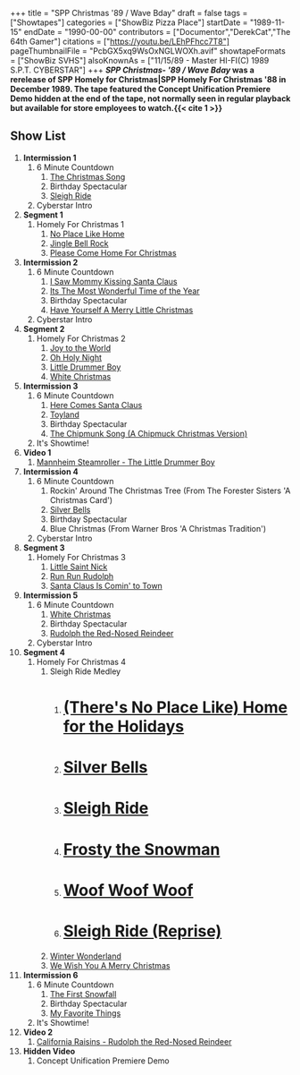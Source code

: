 +++
title = "SPP Christmas '89 / Wave Bday"
draft = false
tags = ["Showtapes"]
categories = ["ShowBiz Pizza Place"]
startDate = "1989-11-15"
endDate = "1990-00-00"
contributors = ["Documentor","DerekCat","The 64th Gamer"]
citations = ["https://youtu.be/LEhPFhcc7T8"]
pageThumbnailFile = "PcbGX5xq9WsOxNGLWOXh.avif"
showtapeFormats = ["ShowBiz SVHS"]
alsoKnownAs = ["11/15/89 - Master HI-FI(C) 1989 S.P.T. CYBERSTAR"]
+++
***SPP Christmas- '89 / Wave Bday* was a rerelease of SPP Homely for Christmas|SPP Homely For Christmas '88 in December 1989.
The tape featured the Concept Unification Premiere Demo hidden at the end of the tape, not normally seen in regular playback but available for store employees to watch.{{< cite 1 >}}**

## Show List

1.  **Intermission 1**
    1.  6 Minute Countdown
        1.  [The Christmas Song](https://en.wikipedia.org/wiki/Ella_Wishes_You_a_Swinging_Christmas)
        2.  Birthday Spectacular
        3.  [Sleigh Ride](https://en.wikipedia.org/wiki/Merry_Christmas_(Johnny_Mathis_album))
    2.  Cyberstar Intro
2.  **Segment 1**
    1.  Homely For Christmas 1
        1.  [No Place Like Home](https://en.wikipedia.org/wiki/That_Christmas_Feeling)
        2.  [Jingle Bell Rock](https://en.wikipedia.org/wiki/Jingle_Bell_Rock)
        3.  [Please Come Home For Christmas](https://en.wikipedia.org/wiki/Please_Come_Home_for_Christmas)
3.  **Intermission 2**
    1.  6 Minute Countdown
        1.  [I Saw Mommy Kissing Santa Claus](https://en.wikipedia.org/wiki/Jackson_5_Christmas_Album)
        2.  [Its The Most Wonderful Time of the Year](https://en.wikipedia.org/wiki/The_Andy_Williams_Christmas_Album)
        3.  Birthday Spectacular
        4.  [Have Yourself A Merry Little Christmas](https://en.wikipedia.org/wiki/A_Crystal_Christmas)
    2.  Cyberstar Intro
4.  **Segment 2**
    1.  Homely For Christmas 2
        1.  [Joy to the World](https://en.wikipedia.org/wiki/Joy_to_the_World)
        2.  [Oh Holy Night](https://en.wikipedia.org/wiki/O_Holy_Night)
        3.  [Little Drummer Boy](https://en.wikipedia.org/wiki/The_Little_Drummer_Boy)
        4.  [White Christmas](https://en.wikipedia.org/wiki/White_Christmas_(song))
5.  **Intermission 3**
    1.  6 Minute Countdown
        1.  [Here Comes Santa Claus](https://en.wikipedia.org/wiki/Here_Comes_Santa_Claus)
        2.  [Toyland](https://en.wikipedia.org/wiki/The_Perry_Como_Christmas_Album)
        3.  Birthday Spectacular
        4.  [The Chipmunk Song (A Chipmuck Christmas Version)](https://en.wikipedia.org/wiki/A_Chipmunk_Christmas)
    2.  It's Showtime!
6.  **Video 1**
    1.  [Mannheim Steamroller - The Little Drummer Boy](https://en.wikipedia.org/wiki/A_Fresh_Aire_Christmas)
7.  **Intermission 4**
    1.  6 Minute Countdown
        1.  Rockin' Around The Christmas Tree (From The Forester Sisters 'A Christmas Card')
        2.  [Silver Bells](https://en.wikipedia.org/wiki/Merry_Christmas_(The_Supremes_album))
        3.  Birthday Spectacular
        4.  Blue Christmas (From Warner Bros 'A Christmas Tradition')
    2.  Cyberstar Intro
8.  **Segment 3**
    1.  Homely For Christmas 3
        1.  [Little Saint Nick](https://en.wikipedia.org/wiki/Little_Saint_Nick)
        2.  [Run Run Rudolph](https://en.wikipedia.org/wiki/Run_Rudolph_Run)
        3.  [Santa Claus Is Comin' to Town](https://en.wikipedia.org/wiki/Santa_Claus_Is_Comin%27_to_Town)
9.  **Intermission 5**
    1.  6 Minute Countdown
        1.  [White Christmas](https://en.wikipedia.org/wiki/White_Christmas_(song))
        2.  Birthday Spectacular
        3.  [Rudolph the Red-Nosed Reindeer](https://en.wikipedia.org/wiki/Goin%27_Home_for_Christmas)
    2.  Cyberstar Intro
10. **Segment 4**
    1.  Homely For Christmas 4
        1.  Sleigh Ride Medley
            1.  # [(There's No Place Like) Home for the Holidays](https://en.wikipedia.org/wiki/Home_for_the_Holidays_(song))
            2.  # [Silver Bells](https://en.wikipedia.org/wiki/Silver_Bells)
            3.  # [Sleigh Ride](https://en.wikipedia.org/wiki/A_Christmas_Gift_for_You_from_Phil_Spector)
            4.  # [Frosty the Snowman](https://en.wikipedia.org/wiki/Frosty_the_Snowman)
            5.  # [Woof Woof Woof](https://en.wikipedia.org/wiki/The_Singing_Dogs)
            6.  # [Sleigh Ride (Reprise)](https://en.wikipedia.org/wiki/A_Christmas_Gift_for_You_from_Phil_Spector)
        2.  [Winter Wonderland](https://en.wikipedia.org/wiki/Winter_Wonderland)
        3.  [We Wish You A Merry Christmas](https://en.wikipedia.org/wiki/We_Wish_You_a_Merry_Christmas)
11. **Intermission 6**
    1.  6 Minute Countdown
        1.  [The First Snowfall](https://en.wikipedia.org/wiki/Christmas_Portrait)
        2.  Birthday Spectacular
        3.  [My Favorite Things](https://en.wikipedia.org/wiki/Christmas_(Kenny_Rogers_album))
    2.  It's Showtime!
12. **Video 2**
    1.  [California Raisins - Rudolph the Red-Nosed Reindeer](https://en.wikipedia.org/wiki/A_Claymation_Christmas_Celebration)
13. **Hidden Video**
    1.  Concept Unification Premiere Demo  
